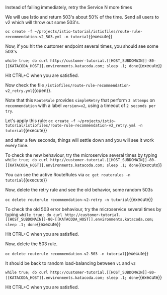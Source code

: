 Instead of failing immediately, retry the Service N more times

We will use Istio and return 503's about 50% of the time. Send all users to v2 which will throw out some 503's.

`oc create -f ~/projects/istio-tutorial/istiofiles/route-rule-recommendation-v2_503.yml -n tutorial`{{execute}}

Now, if you hit the customer endpoint several times, you should see some 503's

`while true; do curl http://customer-tutorial.[[HOST_SUBDOMAIN]]-80-[[KATACODA_HOST]].environments.katacoda.com; sleep .1; done`{{execute}}

Hit CTRL+C when you are satisfied.

Now check the file `/istiofiles/route-rule-recommendation-v2_retry.yml`{{open}}.

Note that this `RouteRule` provides `simpleRetry` that perform `3 attemps` on `recommendation` with a label `version=v2`, using a timeout of `2 seconds per try`.

Let's apply this rule: `oc create -f ~/projects/istio-tutorial/istiofiles/route-rule-recommendation-v2_retry.yml -n tutorial`{{execute}}

and after a few seconds, things will settle down and you will see it work every time.

To check the new behaviour, try the microservice several times by typing `while true; do curl http://customer-tutorial.[[HOST_SUBDOMAIN]]-80-[[KATACODA_HOST]].environments.katacoda.com; sleep .1; done`{{execute}}

You can see the active RouteRules via `oc get routerules -n tutorial`{{execute}}

Now, delete the retry rule and see the old behavior, some random 503s

`oc delete routerule recommendation-v2-retry -n tutorial`{{execute}}

To check the old 503 error behaviour, try the microservice several times by typing `while true; do curl http://customer-tutorial.[[HOST_SUBDOMAIN]]-80-[[KATACODA_HOST]].environments.katacoda.com; sleep .1; done`{{execute}}

Hit CTRL+C when you are satisfied.

Now, delete the 503 rule.

`oc delete routerule recommendation-v2-503 -n tutorial`{{execute}}

It should be back to random load-balancing between `v1` and `v2`

`while true; do curl http://customer-tutorial.[[HOST_SUBDOMAIN]]-80-[[KATACODA_HOST]].environments.katacoda.com; sleep .1; done`{{execute}}

Hit CTRL+C when you are satisfied.